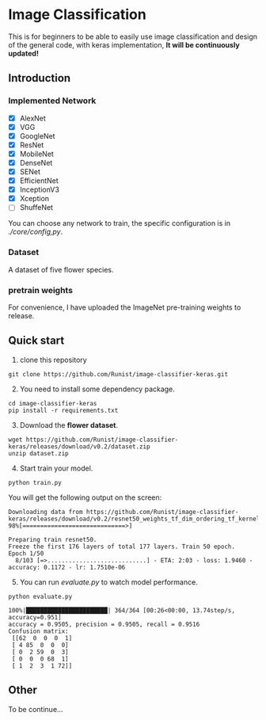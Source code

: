 # Image Classification 

This is for beginners to be able to easily use image classification and design of the general code, with keras implementation, **It will be continuously updated!**

## Introduction

### Implemented Network

- [x] AlexNet
- [x] VGG
- [x] GoogleNet
- [x] ResNet
- [x] MobileNet
- [x] DenseNet
- [x] SENet
- [x] EfficientNet
- [x] InceptionV3
- [x] Xception
- [ ] ShuffeNet

You can choose any network to train, the specific configuration is in *./core/config,py*.

### Dataset

A dataset of five flower species.

### pretrain weights

For convenience, I have uploaded the ImageNet pre-training weights to release.

## Quick start

1. clone this repository

```shell
git clone https://github.com/Runist/image-classifier-keras.git
```
2. You need to install some dependency package.

```shell
cd image-classifier-keras
pip install -r requirements.txt
```
3. Download the **flower dataset**.
```shell
wget https://github.com/Runist/image-classifier-keras/releases/download/v0.2/dataset.zip
unzip dataset.zip
```

4. Start train your model.

```shell
python train.py
```
You will get the following output on the screen:

```shell
Downloading data from https://github.com/Runist/image-classifier-keras/releases/download/v0.2/resnet50_weights_tf_dim_ordering_tf_kernels_notop.h5
98%[=============================>]

Preparing train resnet50.
Freeze the first 176 layers of total 177 layers. Train 50 epoch.
Epoch 1/50
  8/103 [=>............................] - ETA: 2:03 - loss: 1.9460 - accuracy: 0.1172 - lr: 1.7510e-06
```

5. You can run *evaluate.py* to watch model performance.

```shell
python evaluate.py
```

```shell
100%|███████████████████████| 364/364 [00:26<00:00, 13.74step/s, accuracy=0.951]
accuracy = 0.9505, precision = 0.9505, recall = 0.9516
Confusion matrix: 
 [[62  0  0  0  1]
 [ 4 85  0  0  0]
 [ 0  2 59  0  3]
 [ 0  0  0 68  1]
 [ 1  2  3  1 72]]
```

## Other

To be continue...
